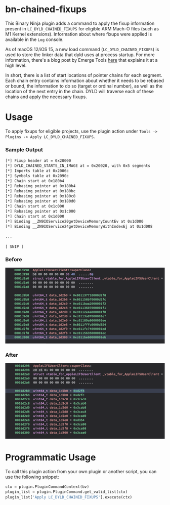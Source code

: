 # bn-chained-fixups
This Binary Ninja plugin adds a command to apply the fixup information present in `LC_DYLD_CHAINED_FIXUPS` for eligible ARM Mach-O files (such as M1 Kernel extensions). Information about where fixups were applied is available in the `Log` console. 

As of macOS 12/iOS 15, a new load command (`LC_DYLD_CHAINED_FIXUPS`) is used to store the linker data that dyld uses at process startup. For more information, there's a blog post by Emerge Tools [here](https://www.emergetools.com/blog/posts/iOS15LaunchTime) that explains it at a high level. 

In short, there is a list of start locations of pointer chains for each segment. Each chain entry contains information about whether it needs to be rebased or bound, the information to do so (target or ordinal number), as well as the location of the next entry in the chain. DYLD will traverse each of these chains and apply the necessary fixups. 

# Usage 
To apply fixups for eligible projects, use the plugin action under `Tools -> Plugins -> Apply LC_DYLD_CHAINED_FIXUPS`.

### Sample Output
```
[*] Fixup header at = 0x20000 
[*] DYLD_CHAINED_STARTS_IN_IMAGE at = 0x20020, with 0x5 segments
[*] Imports table at 0x2006c 
[*] Symbols table at 0x2090c
[*] Chain start at 0x180b4
[*] Rebasing pointer at 0x180b4
[*] Rebasing pointer at 0x180bc
[*] Rebasing pointer at 0x180c8
[*] Rebasing pointer at 0x180d0
[*] Chain start at 0x1c000
[*] Rebasing pointer at 0x1c000
[*] Chain start at 0x1d000
[*] Binding __ZN9IOService20getDeviceMemoryCountEv at 0x1d000
[*] Binding __ZN9IOService24getDeviceMemoryWithIndexEj at 0x1d008

...

[ SNIP ]
```

### Before 
![Before Fixups](images/before.png)

### After
![After Fixups](images/after.png)

# Programmatic Usage
To call this plugin action from your own plugin or another script, you can use the following snippet:
```python
ctx = plugin.PluginCommandContext(bv)
plugin_list = plugin.PluginCommand.get_valid_list(ctx)
plugin_list['Apply LC_DYLD_CHAINED_FIXUPS'].execute(ctx)
```


